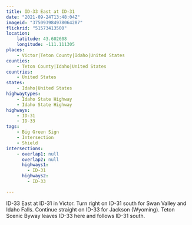 ```yaml
---
title: ID-33 East at ID-31
date: "2021-09-24T13:48:04Z"
imageid: "375093984978064287"
flickrid: "51573413500"
location:
    latitude: 43.602608
    longitude: -111.111305
places:
    - Victor|Teton County|Idaho|United States
counties:
    - Teton County|Idaho|United States
countries:
    - United States
states:
    - Idaho|United States
highwaytypes:
    - Idaho State Highway
    - Idaho State Highway
highways:
    - ID-31
    - ID-33
tags:
    - Big Green Sign
    - Intersection
    - Shield
intersections:
    - overlap1: null
      overlap2: null
      highways1:
        - ID-31
      highways2:
        - ID-33

---
```

ID-33 East at ID-31 in Victor.  Turn right on ID-31 south for Swan Valley and Idaho Falls.  Continue straight on ID-33 for Jackson (Wyoming).  Teton Scenic Byway leaves ID-33 here and follows ID-31 south.